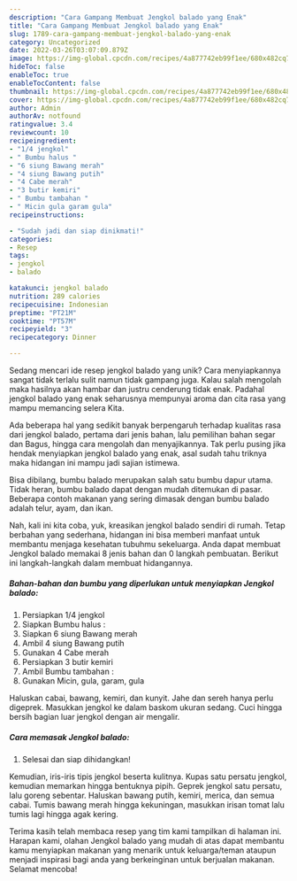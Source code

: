 ```yaml
---
description: "Cara Gampang Membuat Jengkol balado yang Enak"
title: "Cara Gampang Membuat Jengkol balado yang Enak"
slug: 1789-cara-gampang-membuat-jengkol-balado-yang-enak
category: Uncategorized
date: 2022-03-26T03:07:09.879Z
image: https://img-global.cpcdn.com/recipes/4a877742eb99f1ee/680x482cq70/jengkol-balado-foto-resep-utama.jpg
hideToc: false
enableToc: true
enableTocContent: false
thumbnail: https://img-global.cpcdn.com/recipes/4a877742eb99f1ee/680x482cq70/jengkol-balado-foto-resep-utama.jpg
cover: https://img-global.cpcdn.com/recipes/4a877742eb99f1ee/680x482cq70/jengkol-balado-foto-resep-utama.jpg
author: Admin
authorAv: notfound
ratingvalue: 3.4
reviewcount: 10
recipeingredient:
- "1/4 jengkol"
- " Bumbu halus "
- "6 siung Bawang merah"
- "4 siung Bawang putih"
- "4 Cabe merah"
- "3 butir kemiri"
- " Bumbu tambahan "
- " Micin gula garam gula"
recipeinstructions:

- "Sudah jadi dan siap dinikmati!"
categories:
- Resep
tags:
- jengkol
- balado

katakunci: jengkol balado 
nutrition: 289 calories
recipecuisine: Indonesian
preptime: "PT21M"
cooktime: "PT57M"
recipeyield: "3"
recipecategory: Dinner

---
```





Sedang mencari ide resep jengkol balado yang unik? Cara menyiapkannya sangat tidak terlalu sulit namun tidak gampang juga. Kalau salah mengolah maka hasilnya akan hambar dan justru cenderung tidak enak. Padahal jengkol balado yang enak seharusnya mempunyai aroma dan cita rasa yang mampu memancing selera Kita.





Ada beberapa hal yang sedikit banyak berpengaruh terhadap kualitas rasa dari jengkol balado, pertama dari jenis bahan, lalu pemilihan bahan segar dan Bagus, hingga cara mengolah dan menyajikannya. Tak perlu pusing jika hendak menyiapkan jengkol balado yang enak,      asal sudah tahu triknya maka hidangan ini mampu jadi sajian istimewa.














Bisa dibilang, bumbu balado merupakan salah satu bumbu dapur utama. Tidak heran, bumbu balado dapat dengan mudah ditemukan di pasar. Beberapa contoh makanan yang sering dimasak dengan bumbu balado adalah telur, ayam, dan ikan.






Nah, kali ini kita coba, yuk, kreasikan jengkol balado sendiri di rumah. Tetap berbahan yang sederhana, hidangan ini bisa memberi manfaat untuk membantu menjaga kesehatan tubuhmu sekeluarga. Anda dapat membuat Jengkol balado memakai 8 jenis bahan dan 0 langkah pembuatan. Berikut ini langkah-langkah dalam membuat hidangannya.

<!--inarticleads1-->

##### Bahan-bahan dan bumbu yang diperlukan untuk menyiapkan Jengkol balado:

1. Persiapkan 1/4 jengkol
1. Siapkan  Bumbu halus :
1. Siapkan 6 siung Bawang merah
1. Ambil 4 siung Bawang putih
1. Gunakan 4 Cabe merah
1. Persiapkan 3 butir kemiri
1. Ambil  Bumbu tambahan :
1. Gunakan  Micin, gula, garam, gula


Haluskan cabai, bawang, kemiri, dan kunyit. Jahe dan sereh hanya perlu digeprek. Masukkan jengkol ke dalam baskom ukuran sedang. Cuci hingga bersih bagian luar jengkol dengan air mengalir. 

<!--inarticleads2-->

##### Cara memasak Jengkol balado:


1. Selesai dan siap dihidangkan!

Kemudian, iris-iris tipis jengkol beserta kulitnya. Kupas satu persatu jengkol, kemudian memarkan hingga bentuknya pipih. Geprek jengkol satu persatu, lalu goreng sebentar. Haluskan bawang putih, kemiri, merica, dan semua cabai. Tumis bawang merah hingga kekuningan, masukkan irisan tomat lalu tumis lagi hingga agak kering. 

Terima kasih telah membaca resep yang tim kami tampilkan di halaman ini. Harapan kami, olahan Jengkol balado yang mudah di atas dapat membantu kamu menyiapkan makanan yang menarik untuk keluarga/teman ataupun menjadi inspirasi bagi anda yang berkeinginan untuk berjualan makanan. Selamat mencoba!
